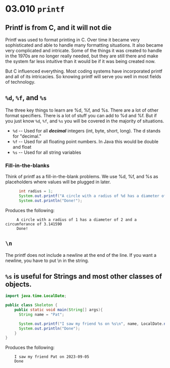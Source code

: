 # 03.010 `printf`

## Printf is from C, and it will not die

Printf was used to format printing in C. Over time it became very sophisticated and able to handle many formatting situations. It also became very complicated and intricate. Some of the things it was created to handle in the 1970s are no longer really needed, but they are still there and make the system far less intuitive than it would be if it was being created now.

But C influenced everything. Most coding systems have incorporated printf and all of its intricacies. So knowing printf will serve you well in most fields of technology.

## `%d`, `%f`, and `%s`

The three key things to learn are %d, %f, and %s. There are a lot of other format specifiers. There is a lot of stuff you can add to %d and %f. But if you just know `%d`, `%f`, and `%s` you will be covered in the majority of situations.

- `%d` -- Used for all **_decimal_** integers (int, byte, short, long). The d stands for "decimal."
- `%f` -- Used for all floating point numbers. In Java this would be double and float
- `%s` -- Used for all string variables

### Fill-in-the-blanks

Think of printf as a fill-in-the-blank problems. We use %d, %f, and %s as placeholders where values will be plugged in later.

```java
      int radius = 1;
      System.out.printf("A circle with a radius of %d has a diameter of %d and a circumferance of %f\n", radius, 2*radius, radius*3.14159);
      System.out.println("Done!");
```

Produces the following:

```text
     A circle with a radius of 1 has a diameter of 2 and a circumferance of 3.141590
     Done!
```

## `\n`

The printf does not include a newline at the end of the line.  If you want a newline, you have to put \n in the string.

## `%s` is useful for Strings and most other classes of objects.

```java
import java.time.LocalDate;

public class Skeleton {
    public static void main(String[] args){
      String name = "Pat";

      System.out.printf("I saw my friend %s on %s\n", name, LocalDate.now() );
      System.out.println("Done");
    }
}
```
Produces the following:

```text
    I saw my friend Pat on 2023-09-05
    Done
```
